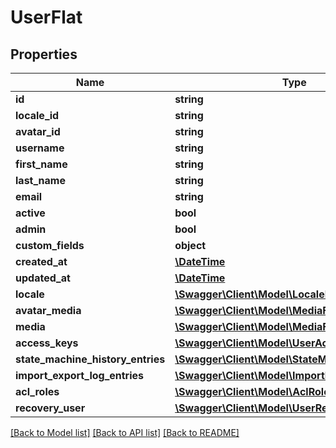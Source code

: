 # UserFlat

## Properties
Name | Type | Description | Notes
------------ | ------------- | ------------- | -------------
**id** | **string** |  | [optional] 
**locale_id** | **string** |  | 
**avatar_id** | **string** |  | [optional] 
**username** | **string** |  | 
**first_name** | **string** |  | 
**last_name** | **string** |  | 
**email** | **string** |  | 
**active** | **bool** |  | [optional] 
**admin** | **bool** |  | [optional] 
**custom_fields** | **object** |  | [optional] 
**created_at** | [**\DateTime**](\DateTime.md) |  | 
**updated_at** | [**\DateTime**](\DateTime.md) |  | 
**locale** | [**\Swagger\Client\Model\LocaleFlat**](LocaleFlat.md) |  | [optional] 
**avatar_media** | [**\Swagger\Client\Model\MediaFlat**](MediaFlat.md) |  | [optional] 
**media** | [**\Swagger\Client\Model\MediaFlat**](MediaFlat.md) |  | [optional] 
**access_keys** | [**\Swagger\Client\Model\UserAccessKeyFlat**](UserAccessKeyFlat.md) |  | [optional] 
**state_machine_history_entries** | [**\Swagger\Client\Model\StateMachineHistoryFlat**](StateMachineHistoryFlat.md) |  | [optional] 
**import_export_log_entries** | [**\Swagger\Client\Model\ImportExportLogFlat**](ImportExportLogFlat.md) |  | [optional] 
**acl_roles** | [**\Swagger\Client\Model\AclRoleFlat**](AclRoleFlat.md) |  | [optional] 
**recovery_user** | [**\Swagger\Client\Model\UserRecoveryFlat**](UserRecoveryFlat.md) |  | [optional] 

[[Back to Model list]](../../README.md#documentation-for-models) [[Back to API list]](../../README.md#documentation-for-api-endpoints) [[Back to README]](../../README.md)

